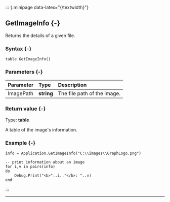 ::: {.minipage data-latex="{\textwidth}"}
## GetImageInfo {-}

Returns the details of a given file.

### Syntax {-}

```{sql}
table GetImageInfo()
```

### Parameters {-}

**Parameter** | **Type** | **Description**
| :-- | :-- | :-- |
ImagePath | **string** | The file path of the image.

### Return value {-}

Type: **table**

A table of the image's information.

### Example {-}

```{sql}
info = Application.GetImageInfo("C:\\images\\GraphLogo.png")

-- print information about an image
for i,v in pairs(info)
do
    Debug.Print("<b>"..i.."</b>: "..v)
end
```
:::

***